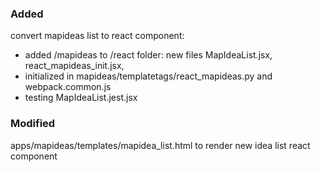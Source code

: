 ### Added

convert mapideas list to react component:
- added /mapideas to /react folder: new files MapIdeaList.jsx, react_mapideas_init.jsx, 
- initialized in mapideas/templatetags/react_mapideas.py and webpack.common.js
- testing MapIdeaList.jest.jsx 


### Modified
apps/mapideas/templates/mapidea_list.html to render new idea list react component